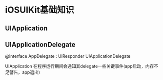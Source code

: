 # iOSUIKit基础知识
## UIApplication

## UIApplicationDelegate

@interface AppDelegate : UIResponder UIApplicationDelegate

UIApplication 在程序运行期间会通知其delegate一些关键事件(app启动，内存不足警告，app退出)
